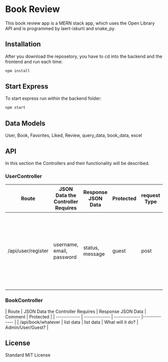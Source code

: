 # Book Review

This book review app is a MERN stack app, which uses the Open Library API and is programmed by laert-iskurti and snake_py.

## Installation

After you download the reposetory, you have to cd into the backend and the frontend and run each time:

```bash
npm install
```

## Start Express

To start express run within the backend folder:

```bash
npm start
```

## Data Models

User, Book, Favorites, Liked, Review, query_data, book_data, excel

## API
In this section the Controllers and their functionality will be described.

### UserController
| Route | JSON Data the Controller Requires | Response JSON Data | Protected | request Type | Comment |
| ----- | --------------------------------- | ------------------ |---------- |------------- | ------- |
| /api/user/register |  username, email, password | status, message |  guest  | post | It only registers the user - I want to implement email verification and let the user only log in if the user is verfied. |


### BookController

| Route | JSON Data the Controller Requires | Response JSON Data | Comment | Protected |
| ------------ | ------------- | ------------- |------------- |
| /api/book/whatever | list data  | list data  | What will it do? | Admin/User/Guest? |


## License

Standard MIT License
